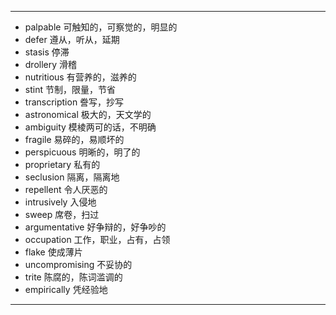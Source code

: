 ---
- palpable  可触知的，可察觉的，明显的
- defer  遵从，听从，延期
- stasis  停滞
- drollery  滑稽
- nutritious  有营养的，滋养的
- stint  节制，限量，节省
- transcription  誊写，抄写
- astronomical  极大的，天文学的
- ambiguity  模棱两可的话，不明确
- fragile  易碎的，易顺坏的
- perspicuous  明晰的，明了的
- proprietary  私有的
- seclusion  隔离，隔离地
- repellent  令人厌恶的
- intrusively  入侵地
- sweep  席卷，扫过
- argumentative  好争辩的，好争吵的
- occupation  工作，职业，占有，占领
- flake  使成薄片
- uncompromising  不妥协的
- trite  陈腐的，陈词滥调的
- empirically  凭经验地
---